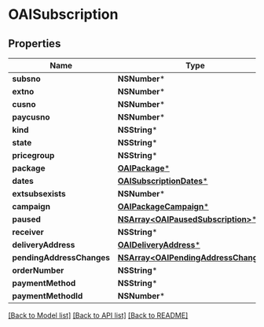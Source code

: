 # OAISubscription

## Properties
Name | Type | Description | Notes
------------ | ------------- | ------------- | -------------
**subsno** | **NSNumber*** |  | 
**extno** | **NSNumber*** |  | 
**cusno** | **NSNumber*** |  | 
**paycusno** | **NSNumber*** |  | 
**kind** | **NSString*** |  | 
**state** | **NSString*** |  | 
**pricegroup** | **NSString*** |  | [optional] 
**package** | [**OAIPackage***](OAIPackage.md) |  | 
**dates** | [**OAISubscriptionDates***](OAISubscriptionDates.md) |  | 
**extsubsexists** | **NSNumber*** |  | 
**campaign** | [**OAIPackageCampaign***](OAIPackageCampaign.md) |  | [optional] 
**paused** | [**NSArray&lt;OAIPausedSubscription&gt;***](OAIPausedSubscription.md) |  | [optional] 
**receiver** | **NSString*** |  | [optional] 
**deliveryAddress** | [**OAIDeliveryAddress***](OAIDeliveryAddress.md) |  | [optional] 
**pendingAddressChanges** | [**NSArray&lt;OAIPendingAddressChange&gt;***](OAIPendingAddressChange.md) |  | [optional] 
**orderNumber** | **NSString*** |  | [optional] 
**paymentMethod** | **NSString*** |  | [optional] 
**paymentMethodId** | **NSNumber*** |  | [optional] 

[[Back to Model list]](../README.md#documentation-for-models) [[Back to API list]](../README.md#documentation-for-api-endpoints) [[Back to README]](../README.md)


